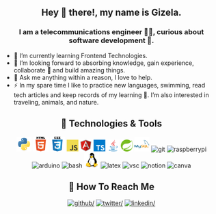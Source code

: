 <!--
**GizelaDS/GizelaDS** is a ✨ _special_ ✨ repository because its `README.md` (this file) appears on your GitHub profile.
-->
<h2 align="center">Hey 👋 there!, my name is Gizela.</h2>
<h3 align="center">I am a telecommunications engineer 👩‍💻, curious about software development 🚀.</h3>

<!-- About Me -->
- 🌱 I’m currently learning Frontend Technologies.
- 🧠 I’m looking forward to absorbing knowledge, gain experience, collaborate 💜 and build amazing things.
- 💬 Ask me anything within a reason, I love to help.
- ⚡ In my spare time I like to practice new languages, swimming, read tech articles and keep records of my learning 📑. I’m also interested in traveling, animals, and nature.


<!-- Technologies & Tools -->
<h2 align="center">🔧 Technologies & Tools</h2>
<p align="center"> 
<img src="https://raw.githubusercontent.com/devicons/devicon/master/icons/python/python-original.svg" alt="python" width="35" height="35"/>
<img src="https://raw.githubusercontent.com/devicons/devicon/master/icons/html5/html5-original-wordmark.svg" alt="html5" width="35" height="35"/>
<img src="https://raw.githubusercontent.com/devicons/devicon/master/icons/css3/css3-original-wordmark.svg" alt="css3" width="35" height="35"/>
<img src="https://raw.githubusercontent.com/devicons/devicon/master/icons/javascript/javascript-original.svg" alt="javascript" width="28" height="28"/>
<img src="https://raw.githubusercontent.com/devicons/devicon/master/icons/angularjs/angularjs-original.svg" alt="angular" width="28" height="28"/>
<img src="https://raw.githubusercontent.com/devicons/devicon/master/icons/typescript/typescript-original.svg" alt="typescript" width="28" height="28"/>
<img src="https://raw.githubusercontent.com/devicons/devicon/master/icons/java/java-original.svg" alt="java" width="28" height="28"/>
<img src="https://raw.githubusercontent.com/devicons/devicon/master/icons/spring/spring-original.svg" alt="spring" width="28" height="28"/>
<img src="https://raw.githubusercontent.com/devicons/devicon/master/icons/mysql/mysql-original-wordmark.svg" alt="mysql" width="35" height="35"/>
<img src="https://www.vectorlogo.zone/logos/git-scm/git-scm-icon.svg" alt="git" width="35" height="35"/>
<img src="https://upload.wikimedia.org/wikipedia/en/c/cb/Raspberry_Pi_Logo.svg" alt="raspberrypi" width="35" height="35"/>
<img src="https://cdn.worldvectorlogo.com/logos/arduino-1.svg" alt="arduino" width="30" height="30"/>
<img src="https://img.icons8.com/fluency/512/console.png" alt="bash" width="35" height="35"/> 
<img src="https://raw.githubusercontent.com/devicons/devicon/master/icons/linux/linux-original.svg" alt="linux" width="35" height="35"/>
<img src="https://img.icons8.com/color/512/latex.png" alt="latex" width="35" height="35"/>
<img src="https://img.icons8.com/fluency/512/visual-studio-code-2019.png" alt="vsc" width="35" height="35"/>
<img src="https://img.icons8.com/color/512/notion.png" alt="notion" width="35" height="35"/>
<img src="https://img.icons8.com/fluency/512/canva-app.png" alt="canva" width="35" height="35"/>
</p>


<!-- Connect -->
<h2 align="center">👀 How To Reach Me</h2>

<p align="center">
<a href="https://github.com/gizelads" target="_blank">
<img src=https://img.shields.io/badge/Github-%2324292e.svg?&style=flat&logo=github&logoColor=white alt=github/></a>
<a href="https://twitter.com/gizelads" target="_blank">
<img src=https://img.shields.io/badge/Twitter-%2350acee.svg?&style=flat&logo=twitter&logoColor=white alt=twitter/></a>
<a href="https://linkedin.com/in/gizelads" target="_blank">
<img src=https://img.shields.io/badge/Linkedin-%231E77B5.svg?&style=flat&logo=linkedin&logoColor=white alt=linkedin/></a>  
</p>
